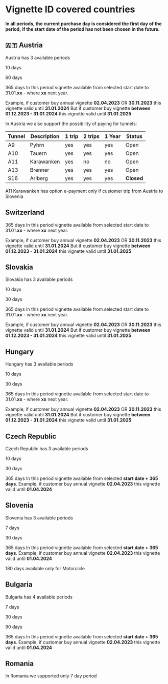 # Vignette ID covered countries

**In all periods, the current purchase day is considered the first day of the period,**
**if the start date of the period has not been chosen in the future.**

## 🇦🇹 Austria

Austria has 3 available periods

10 days

60 days

365 days
In this period vignette available from selected start date to 31.01.**xx** - where  **xx** next year.

Example, if customer buy annual vignette **02.04.2023** OR **30.11.2023** this vignette valid until **31.01.2024** 
But if customer buy vignette **between 01.12.2023 - 31.01.2024** this vignette valid until **31.01.2025**

In Austria we also support the possibility of paying for tunnels:

| Tunnel          | Description   | 1 trip  | 2 trips  | 1 Year  |  Status  |
| --------------- | ------------- | ------- | -------- | ------- | -------- |
|        A9       |   Pyhrn       |   yes   |    yes   |   yes   |   Open   |
|        A10      |   Tauern      |   yes   |    yes   |   yes   |   Open   |
|        A11      |   Karawanken  |   yes   |    no    |   no    |   Open   |
|        A13      |   Brenner     |   yes   |    yes   |   yes   |   Open   |
|        S16      |   Arlberg     |   yes   |    yes   |   yes   |   **Closed** |

A11 Karawanken has option e-payment only if customer trip from Austria to Slovenia

## Switzerland

365 days
In this period vignette available from selected start date to 31.01.**xx** - where  **xx** next year.

Example, if customer buy annual vignette **02.04.2023** OR **30.11.2023** this vignette valid until **31.01.2024** 
But if customer buy vignette **between 01.12.2023 - 31.01.2024** this vignette valid until **31.01.2025**


## Slovakia

Slovakia has 3 available periods

10 days

30 days

365 days
In this period vignette available from selected start date to 31.01.**xx** - where  **xx** next year.

Example, if customer buy annual vignette **02.04.2023** OR **30.11.2023** this vignette valid until **31.01.2024** 
But if customer buy vignette **between 01.12.2023 - 31.01.2024** this vignette valid until **31.01.2025**


## Hungary

Hungary has 3 available periods

10 days

30 days

365 days
In this period vignette available from selected start date to 31.01.**xx** - where  **xx** next year.

Example, if customer buy annual vignette **02.04.2023** OR **30.11.2023** this vignette valid until **31.01.2024** 
But if customer buy vignette **between 01.12.2023 - 31.01.2024** this vignette valid until **31.01.2025**

## Czech Republic

Czech Republic has 3 available periods

10 days

30 days

365 days
In this period vignette available from selected **start date + 365 days**.
Example, if customer buy annual vignette **02.04.2023** this vignette valid until **01.04.2024** 


## Slovenia

Slovenia has 3 available periods

7 days

30 days

365 days
In this period vignette available from selected **start date + 365 days**.
Example, if customer buy annual vignette **02.04.2023** this vignette valid until **01.04.2024** 

180 days available only for Motorcicle

## Bulgaria

Bulgaria has 4 available periods

7 days

30 days

90 days

365 days
In this period vignette available from selected **start date + 365 days**.
Example, if customer buy annual vignette **02.04.2023** this vignette valid until **01.04.2024** 


## Romania

In Romania we supported only 7 day period
